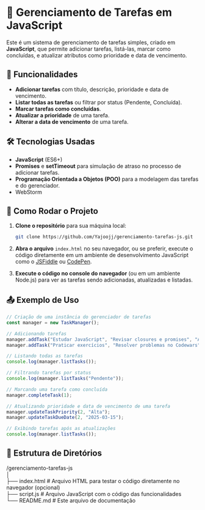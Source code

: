 # 🚀 Gerenciamento de Tarefas em JavaScript

Este é um sistema de gerenciamento de tarefas simples, criado em **JavaScript**, que permite adicionar tarefas, listá-las, marcar como concluídas, e atualizar atributos como prioridade e data de vencimento.

## 📜 Funcionalidades

- **Adicionar tarefas** com título, descrição, prioridade e data de vencimento.
- **Listar todas as tarefas** ou filtrar por status (Pendente, Concluída).
- **Marcar tarefas como concluídas**.
- **Atualizar a prioridade** de uma tarefa.
- **Alterar a data de vencimento** de uma tarefa.

## 🛠 Tecnologias Usadas

- **JavaScript** (ES6+)
- **Promises** e **setTimeout** para simulação de atraso no processo de adicionar tarefas.
- **Programação Orientada a Objetos (POO)** para a modelagem das tarefas e do gerenciador.
- WebStorm

## 📌 Como Rodar o Projeto

1. **Clone o repositório** para sua máquina local:

    ```bash
    git clone https://github.com/Yajoojj/gerenciamento-tarefas-js.git
    ```

2. **Abra o arquivo** `index.html` no seu navegador, ou se preferir, execute o código diretamente em um ambiente de desenvolvimento JavaScript como o [JSFiddle](https://jsfiddle.net/) ou [CodePen](https://codepen.io/).

3. **Execute o código no console do navegador** (ou em um ambiente Node.js) para ver as tarefas sendo adicionadas, atualizadas e listadas.

## 📤 Exemplo de Uso

```javascript
// Criação de uma instância do gerenciador de tarefas
const manager = new TaskManager();

// Adicionando tarefas
manager.addTask("Estudar JavaScript", "Revisar closures e promises", "Alta", "2025-03-10");
manager.addTask("Praticar exercícios", "Resolver problemas no Codewars", "Média", "2025-03-12");

// Listando todas as tarefas
console.log(manager.listTasks());

// Filtrando tarefas por status
console.log(manager.listTasks("Pendente"));

// Marcando uma tarefa como concluída
manager.completeTask(1);

// Atualizando prioridade e data de vencimento de uma tarefa
manager.updateTaskPriority(2, "Alta");
manager.updateTaskDueDate(2, "2025-03-15");

// Exibindo tarefas após as atualizações
console.log(manager.listTasks());
````

## 📂 Estrutura de Diretórios

/gerenciamento-tarefas-js  
│  
├── index.html          # Arquivo HTML para testar o código diretamente no navegador (opcional)  
├── script.js           # Arquivo JavaScript com o código das funcionalidades  
└── README.md           # Este arquivo de documentação


